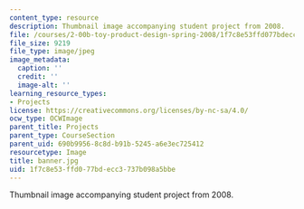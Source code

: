 ```yaml
---
content_type: resource
description: Thumbnail image accompanying student project from 2008.
file: /courses/2-00b-toy-product-design-spring-2008/1f7c8e53ffd077bdecc3737b098a5bbe_banner.jpg
file_size: 9219
file_type: image/jpeg
image_metadata:
  caption: ''
  credit: ''
  image-alt: ''
learning_resource_types:
- Projects
license: https://creativecommons.org/licenses/by-nc-sa/4.0/
ocw_type: OCWImage
parent_title: Projects
parent_type: CourseSection
parent_uid: 690b9956-8c8d-b91b-5245-a6e3ec725412
resourcetype: Image
title: banner.jpg
uid: 1f7c8e53-ffd0-77bd-ecc3-737b098a5bbe
---
```

Thumbnail image accompanying student project from 2008.